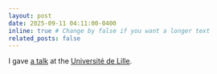 ```yaml
---
layout: post
date: 2025-09-11 04:11:00-0400
inline: true # Change by false if you want a longer text
related_posts: false
---
```


I gave <a  href="https://alvarogohe.github.io/projects/generalised_kummer_surfaces">a talk</a> at the <a href="https://math.univ-lille.fr/detail-event/alvaro-gonzalez-hernandez-university-of-warwick-generalised-kummer-surfaces-in-positive-characteristic">Université de Lille</a>.
